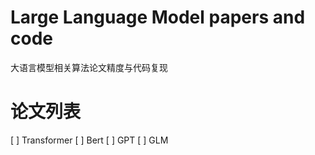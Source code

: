 # Large Language Model papers and code
大语言模型相关算法论文精度与代码复现

# 论文列表
[ ] Transformer
[ ] Bert 
[ ] GPT 
[ ] GLM